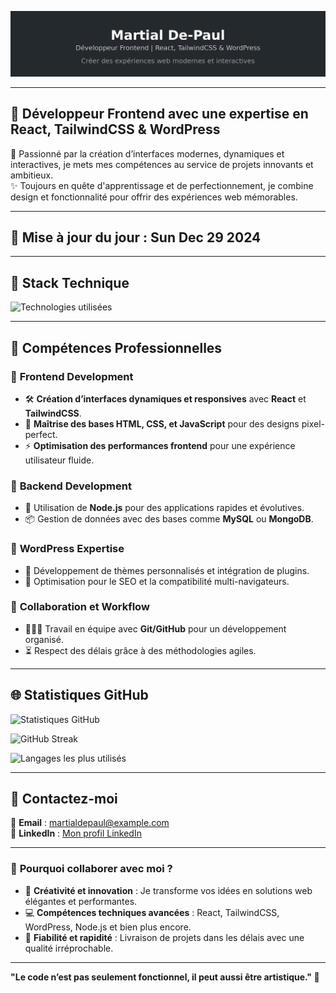 ![Bannière personnalisée](https://raw.githubusercontent.com/Martialdepaul/MartialDePaul/refs/heads/main/banner.png)

---

## 🌟 **Développeur Frontend avec une expertise en React, TailwindCSS & WordPress**

🎯 Passionné par la création d’interfaces modernes, dynamiques et interactives, je mets mes compétences au service de projets innovants et ambitieux.  
✨ Toujours en quête d'apprentissage et de perfectionnement, je combine design et fonctionnalité pour offrir des expériences web mémorables.

---

## 📅 **Mise à jour du jour** : Sun Dec 29 2024

---

## 🔧 **Stack Technique**

![Technologies utilisées](https://skillicons.dev/icons?i=html,css,js,react,nodejs,tailwind,bootstrap,php,wordpress,jquery)

---

## 💼 **Compétences Professionnelles**

### 🔹 **Frontend Development**

- 🛠️ **Création d’interfaces dynamiques et responsives** avec **React** et **TailwindCSS**.
- 🎨 **Maîtrise des bases HTML, CSS, et JavaScript** pour des designs pixel-perfect.
- ⚡ **Optimisation des performances frontend** pour une expérience utilisateur fluide.

### 🔹 **Backend Development**

- 🔧 Utilisation de **Node.js** pour des applications rapides et évolutives.
- 📦 Gestion de données avec des bases comme **MySQL** ou **MongoDB**.

### 🔹 **WordPress Expertise**

- 📝 Développement de thèmes personnalisés et intégration de plugins.
- 🚀 Optimisation pour le SEO et la compatibilité multi-navigateurs.

### 🔹 **Collaboration et Workflow**

- 🧑‍🤝‍🧑 Travail en équipe avec **Git/GitHub** pour un développement organisé.
- ⏳ Respect des délais grâce à des méthodologies agiles.

---

## 🌐 **Statistiques GitHub**

![Statistiques GitHub](https://github-readme-stats.vercel.app/api?username=Martialdepaul&show_icons=true&theme=radical)

![GitHub Streak](https://github-readme-streak-stats.herokuapp.com/?user=Martialdepaul&theme=radical)

![Langages les plus utilisés](https://github-readme-stats.vercel.app/api/top-langs/?username=Martialdepaul&layout=compact&theme=radical)

---

## 💼 **Contactez-moi**

📧 **Email** : martialdepaul@example.com  
🔗 **LinkedIn** : [Mon profil LinkedIn](https://www.linkedin.com/in/martialdepaul)

---

### 🎉 **Pourquoi collaborer avec moi ?**

- 🌟 **Créativité et innovation** : Je transforme vos idées en solutions web élégantes et performantes.
- 💻 **Compétences techniques avancées** : React, TailwindCSS, WordPress, Node.js et bien plus encore.
- 🚀 **Fiabilité et rapidité** : Livraison de projets dans les délais avec une qualité irréprochable.

---

**"Le code n’est pas seulement fonctionnel, il peut aussi être artistique." 🎨**
